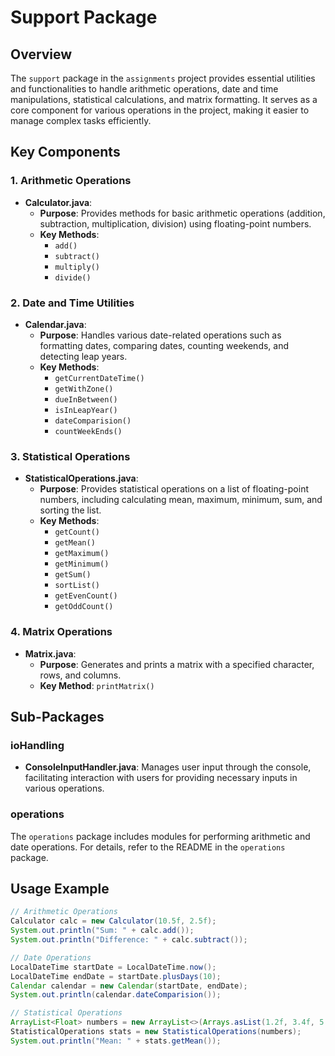 # Support Package

## Overview
The `support` package in the `assignments` project provides essential utilities and functionalities to handle arithmetic operations, date and time manipulations, statistical calculations, and matrix formatting. It serves as a core component for various operations in the project, making it easier to manage complex tasks efficiently.

## Key Components

### 1. **Arithmetic Operations**
- **Calculator.java**: 
  - **Purpose**: Provides methods for basic arithmetic operations (addition, subtraction, multiplication, division) using floating-point numbers.
  - **Key Methods**:
    - `add()`
    - `subtract()`
    - `multiply()`
    - `divide()`

### 2. **Date and Time Utilities**
- **Calendar.java**:
  - **Purpose**: Handles various date-related operations such as formatting dates, comparing dates, counting weekends, and detecting leap years.
  - **Key Methods**:
    - `getCurrentDateTime()`
    - `getWithZone()`
    - `dueInBetween()`
    - `isInLeapYear()`
    - `dateComparision()`
    - `countWeekEnds()`

### 3. **Statistical Operations**
- **StatisticalOperations.java**:
  - **Purpose**: Provides statistical operations on a list of floating-point numbers, including calculating mean, maximum, minimum, sum, and sorting the list.
  - **Key Methods**:
    - `getCount()`
    - `getMean()`
    - `getMaximum()`
    - `getMinimum()`
    - `getSum()`
    - `sortList()`
    - `getEvenCount()`
    - `getOddCount()`

### 4. **Matrix Operations**
- **Matrix.java**:
  - **Purpose**: Generates and prints a matrix with a specified character, rows, and columns.
  - **Key Method**: `printMatrix()`

## Sub-Packages

### **ioHandling**
- **ConsoleInputHandler.java**: Manages user input through the console, facilitating interaction with users for providing necessary inputs in various operations.

### **operations**
The `operations` package includes modules for performing arithmetic and date operations. For details, refer to the README in the `operations` package.

## Usage Example

```java
// Arithmetic Operations
Calculator calc = new Calculator(10.5f, 2.5f);
System.out.println("Sum: " + calc.add());
System.out.println("Difference: " + calc.subtract());

// Date Operations
LocalDateTime startDate = LocalDateTime.now();
LocalDateTime endDate = startDate.plusDays(10);
Calendar calendar = new Calendar(startDate, endDate);
System.out.println(calendar.dateComparision());

// Statistical Operations
ArrayList<Float> numbers = new ArrayList<>(Arrays.asList(1.2f, 3.4f, 5.6f));
StatisticalOperations stats = new StatisticalOperations(numbers);
System.out.println("Mean: " + stats.getMean());
